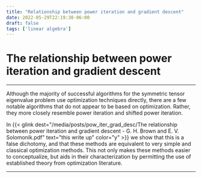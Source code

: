 ```yaml
---
title: "Relationship between power iteration and gradient descent"
date: 2022-05-29T22:19:38-06:00
draft: false
tags: ['linear algebra']
---
```


# The relationship between power iteration and gradient descent

---

Although the majority of successful algorithms for the symmetric tensor eigenvalue problem use optimization techniques directly, there are a few notable algorithms that do not appear to be based on optimization.
Rather, they more closely resemble power iteration and shifted power iteration.

In {{< glink dest="/media/posts/pow_iter_grad_desc/The relationship between power iteration and gradient descent - G. H. Brown and E. V. Solomonik.pdf" text="this write up" color="y" >}} we show that this is a false dichotomy, and that these methods are equivalent to very simple and classical optimization methods.
This not only makes these methods easier to conceptualize, but aids in their characterization by permitting the use of established theory from optimization literature.

---
